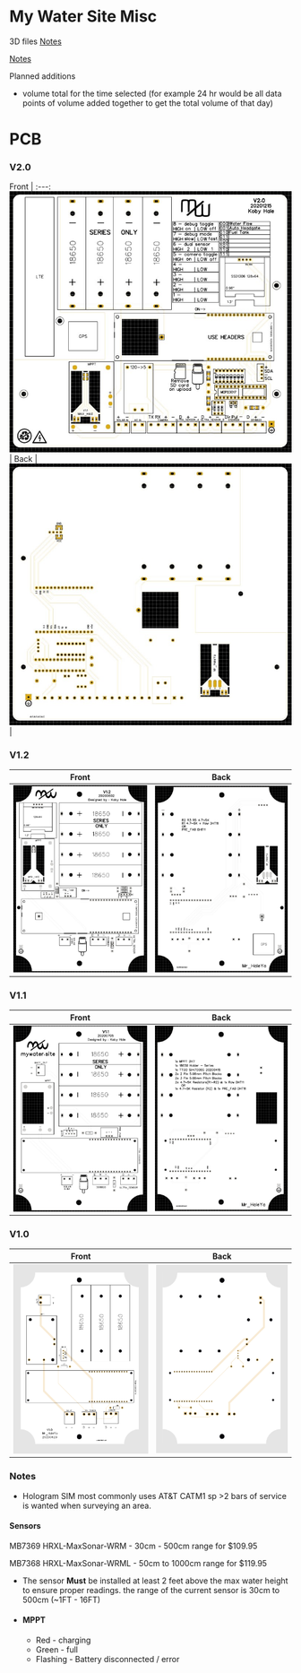 # My Water Site Misc

3D files [Notes](3D_models/README.md)

[Notes](#Notes)

Planned additions
- volume total for the time selected (for example 24 hr would be all data points of volume added together to get the total volume of that day)

# PCB

### V2.0

Front |
:---:
![](PCB/V2.0/front.png) |
Back |
![](PCB/V2.0/back.png) |

### V1.2

Front             |  Back
:-------------------------:|:-------------------------:
![](PCB/V1.2/front.png)  |  ![](PCB/V1.2/back.png)

### V1.1

Front             |  Back
:-------------------------:|:-------------------------:
![](PCB/V1.1/front.png)  |  ![](PCB/V1.1/back.png)

### V1.0

Front             |  Back
:-------------------------:|:-------------------------:
![](PCB/V1.0/front.png)  |  ![](PCB/V1.0/back.png)


### Notes

- Hologram SIM most commonly uses AT&T CATM1 sp >2 bars of service is wanted when surveying an area.

#### Sensors

MB7369 HRXL-MaxSonar-WRM - 30cm - 500cm range for $109.95

MB7368 HRXL-MaxSonar-WRML - 50cm to 1000cm range for $119.95


- The sensor __Must__ be installed at least 2 feet above the max water height to ensure proper readings. the range of the current sensor is 30cm to 500cm (~1FT - 16FT)

- #### MPPT
  - Red - charging
  - Green - full
  - Flashing - Battery disconnected / error
